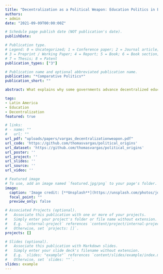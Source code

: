 ```yaml
---
title: "Decentralization as a Political Weapon: Education Politics in El Salvador and Paraguay"
authors:
- admin
date: "2021-09-09T00:00:00Z"

# Schedule page publish date (NOT publication's date).
publishDate: 

# Publication type.
# Legend: 0 = Uncategorized; 1 = Conference paper; 2 = Journal article;
# 3 = Preprint / Working Paper; 4 = Report; 5 = Book; 6 = Book section;
# 7 = Thesis; 8 = Patent
publication_types: ["3"]

# Publication name and optional abbreviated publication name.
publication: "*Comparative Politics*"
publication_short: ""

abstract: What explains why some governments advance decentralized education in the 1990s while others shy away from such efforts? Some arguments suggest that decentralization was pursued to improve the coverage and quality of education. Others point to partisanship, ideology, or diffusion. Drawing on a case study of El Salvador and Paraguay, I argue instead that education decentralization was pursued in part because it could be deployed as a political weapon to weaken teachers’ unions affiliated with the opposition, thus depressing mobilization and votes for their rivals. These findings contribute to the literature on decentralization by highlighting a new political motivation fueling decentralization efforts across the developing world--the demobilization of the opposition.

tags:
- Latin America
- Education
- Decentralization
featured: true

# links:
# - name: ""
#   url: ""
url_pdf: "uploads/papers/vargas_decentralizationweapon.pdf"
url_code: 'https://github.com/thomasvargas/political_origins'
url_dataset: 'https://github.com/thomasvargas/political_origins'
url_poster: ''
url_project: ''
url_slides: ''
url_source: ''
url_video: ''

# Featured image
# To use, add an image named `featured.jpg/png` to your page's folder. 
image:
  caption: 'Image credit: [**Unsplash**](https://unsplash.com/photos/jdD8gXaTZsc)'
  focal_point: ""
  preview_only: false

# Associated Projects (optional).
#   Associate this publication with one or more of your projects.
#   Simply enter your project's folder or file name without extension.
#   E.g. `internal-project` references `content/project/internal-project/index.md`.
#   Otherwise, set `projects: []`.
projects: []

# Slides (optional).
#   Associate this publication with Markdown slides.
#   Simply enter your slide deck's filename without extension.
#   E.g. `slides: "example"` references `content/slides/example/index.md`.
#   Otherwise, set `slides: ""`.
slides: example
---
```

